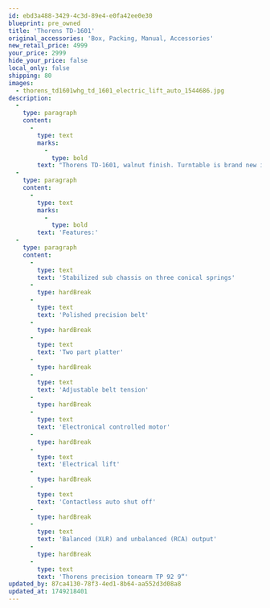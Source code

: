 ```yaml
---
id: ebd3a488-3429-4c3d-89e4-e0fa42ee0e30
blueprint: pre_owned
title: 'Thorens TD-1601'
original_accessories: 'Box, Packing, Manual, Accessories'
new_retail_price: 4999
your_price: 2999
hide_your_price: false
local_only: false
shipping: 80
images:
  - thorens_td1601whg_td_1601_electric_lift_auto_1544686.jpg
description:
  -
    type: paragraph
    content:
      -
        type: text
        marks:
          -
            type: bold
        text: "Thorens TD-1601, walnut finish. Turntable is brand new in the box and a great performer for the money.\_Thorens TD 1601 combines everything TD 1600 brings with some additional features regarding comfort and connection to amplifiers. Classical wooden plinth, two-part platter with inner belt and thick rubber mat, powerful motor control unit, arm board and acrylic dust cover are expanded by balanced outputs and functions for easier handling. The turntable sells as normal for $4,999.00 - no cartridge included."
  -
    type: paragraph
    content:
      -
        type: text
        marks:
          -
            type: bold
        text: 'Features:'
  -
    type: paragraph
    content:
      -
        type: text
        text: 'Stabilized sub chassis on three conical springs'
      -
        type: hardBreak
      -
        type: text
        text: 'Polished precision belt'
      -
        type: hardBreak
      -
        type: text
        text: 'Two part platter'
      -
        type: hardBreak
      -
        type: text
        text: 'Adjustable belt tension'
      -
        type: hardBreak
      -
        type: text
        text: 'Electronical controlled motor'
      -
        type: hardBreak
      -
        type: text
        text: 'Electrical lift'
      -
        type: hardBreak
      -
        type: text
        text: 'Contactless auto shut off'
      -
        type: hardBreak
      -
        type: text
        text: 'Balanced (XLR) and unbalanced (RCA) output'
      -
        type: hardBreak
      -
        type: text
        text: 'Thorens precision tonearm TP 92 9“'
updated_by: 87ca4130-78f3-4ed1-8b64-aa552d3d08a8
updated_at: 1749218401
---
```

